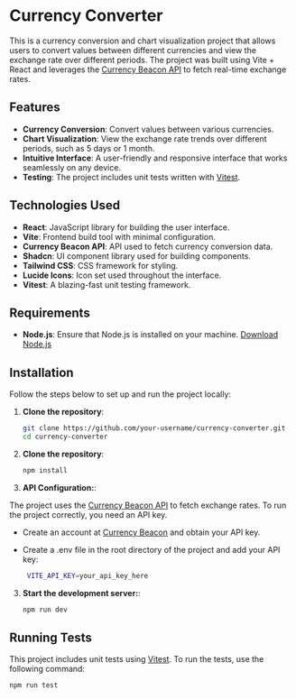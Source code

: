 # Currency Converter

This is a currency conversion and chart visualization project that allows users to convert values between different currencies and view the exchange rate over different periods. The project was built using Vite + React and leverages the [Currency Beacon API](https://currencybeacon.com/) to fetch real-time exchange rates.

## Features

- **Currency Conversion**: Convert values between various currencies.
- **Chart Visualization**: View the exchange rate trends over different periods, such as 5 days or 1 month.
- **Intuitive Interface**: A user-friendly and responsive interface that works seamlessly on any device.
- **Testing**: The project includes unit tests written with [Vitest](https://vitest.dev/).

## Technologies Used

- **React**: JavaScript library for building the user interface.
- **Vite**: Frontend build tool with minimal configuration.
- **Currency Beacon API**: API used to fetch currency conversion data.
- **Shadcn**: UI component library used for building components.
- **Tailwind CSS**: CSS framework for styling.
- **Lucide Icons**: Icon set used throughout the interface.
- **Vitest**: A blazing-fast unit testing framework.

## Requirements

- **Node.js**: Ensure that Node.js is installed on your machine. [Download Node.js](https://nodejs.org/)

## Installation

Follow the steps below to set up and run the project locally:

1. **Clone the repository**:

   ```bash
   git clone https://github.com/your-username/currency-converter.git
   cd currency-converter
   ```

2. **Clone the repository**:

   ```bash
   npm install
   ```

3. **API Configuration:**:

The project uses the [Currency Beacon API](https://currencybeacon.com/) to fetch exchange rates. To run the project correctly, you need an API key.

- Create an account at [Currency Beacon](https://currencybeacon.com/) and obtain your API key.
- Create a .env file in the root directory of the project and add your API key:

  ```bash
   VITE_API_KEY=your_api_key_here
  ```

3. **Start the development server:**:
   ```bash
   npm run dev
   ```

## Running Tests

This project includes unit tests using [Vitest](https://vitest.dev/). To run the tests, use the following command:

```bash
npm run test
```
